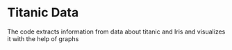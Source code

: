 # Titanic Data
 The code extracts information from data about titanic and Iris and visualizes it with the help of graphs
